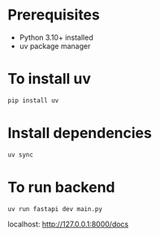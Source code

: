 # Prerequisites 
- Python 3.10+ installed 
- uv package manager

# To install uv
```bash
pip install uv
```
# Install dependencies
```bash
uv sync
```

# To run backend
```bash
uv run fastapi dev main.py
```

localhost: http://127.0.0.1:8000/docs